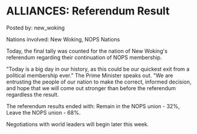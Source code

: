 # ALLIANCES: Referendum Result

Posted by: new_woking

Nations involved: New Woking, NOPS Nations

Today, the final tally was counted for the nation of New Woking's referendum regarding their continuation of NOPS membership.

"Today is a big day in our history, as this could be our quickest exit from a political membership ever." The Prime Minister speaks out. "We are entrusting the people of our nation to make the correct, informed decision, and hope that we will come out stronger than before the referendum regardless the result.

The referendum results ended with: Remain in the NOPS union - 32%, Leave the NOPS union - 68%.

Negotiations with world leaders will begin later this week.